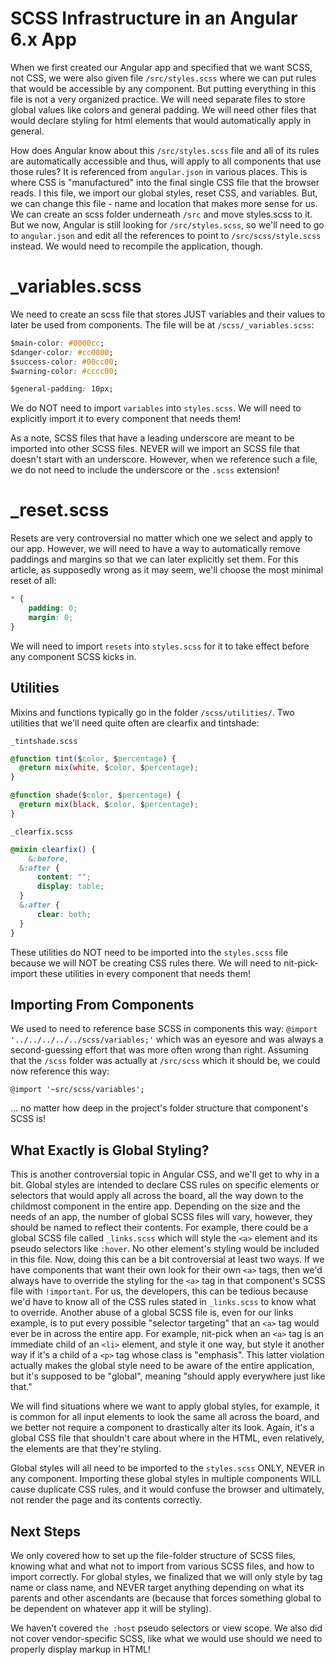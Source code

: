 # SCSS Infrastructure in an Angular 6.x App

When we first created our Angular app and specified that we want SCSS, not CSS, we were also given file `/src/styles.scss` where we can put rules that would be
accessible by any component. But putting everything in this file is not a very organized practice. We will need separate files to store global values like colors
and general padding. We will need other files that would declare styling for html elements that would automatically apply in general.

How does Angular know about this `/src/styles.scss` file and all of its rules are automatically accessible and thus, will apply to all components that use those
rules? It is referenced from `angular.json` in various places. This is where CSS is "manufactured" into the final single CSS file that the browser reads. I this
file, we import our global styles, reset CSS, and variables. But, we can change this file - name and location that makes more sense for us. We can create an scss
folder underneath `/src` and move styles.scss to it. But we now, Angular is still looking for `/src/styles.scss`, so we'll need to go to `angular.json` and
edit all the references to point to `/src/scss/style.scss` instead. We would need to recompile the application, though.

# _variables.scss
We need to create an scss file that stores JUST variables and their values to later be used from components. The file will be at `/scss/_variables.scss`:

```css
$main-color: #0000cc;
$danger-color: #cc0000;
$success-color: #00cc00;
$warning-color: #cccc00;

$general-padding: 10px;
```

We do NOT need to import `variables` into `styles.scss`. We will need to explicitly import it to every component that needs them!

As a note, SCSS files that have a leading underscore are meant to be imported into other SCSS files. NEVER will we import an SCSS file that doesn't start with an
underscore. However, when we reference such a file, we do not need to include the underscore or the `.scss` extension!

# _reset.scss
Resets are very controversial no matter which one we select and apply to our app. However, we will need to have a way to automatically remove paddings and margins
so that we can later explicitly set them. For this article, as supposedly wrong as it may seem, we'll choose the most minimal reset of all:

```css
* {
	padding: 0;
	margin: 0;
}
```

We will need to import `resets` into `styles.scss` for it to take effect before any component SCSS kicks in.

## Utilities
Mixins and functions typically go in the folder `/scss/utilities/`. Two utilities that we'll need quite often are clearfix and tintshade:

`_tintshade.scss`
```css
@function tint($color, $percentage) { 
  @return mix(white, $color, $percentage); 
} 

@function shade($color, $percentage) { 
  @return mix(black, $color, $percentage); 
}
```

`_clearfix.scss`
```scss
@mixin clearfix() { 
	&:before, 
  &:after { 
      content: ""; 
      display: table; 
  } 
  &:after { 
      clear: both; 
  } 
}
```

These utilities do NOT need to be imported into the `styles.scss` file because we will NOT be creating CSS rules there. We will need to nit-pick-import these
utilities in every component that needs them!

## Importing From Components

We used to need to reference base SCSS in components this way: `@import '../../../../../scss/variables;'` which was an eyesore and was always a second-guessing
effort that was more often wrong than right. Assuming that the `/scss` folder was actually at `/src/scss` which it should be, we could now reference this way:

`@import '~src/scss/variables';`

... no matter how deep in the project's folder structure that component's SCSS is!

## What Exactly is Global Styling?
This is another controversial topic in Angular CSS, and we'll get to why in a bit. Global styles are intended to declare CSS rules on specific elements or selectors
that would apply all across the board, all the way down to the childmost component in the entire app. Depending on the size and the needs of an app, the number of
global SCSS files will vary, however, they should be named to reflect their contents. For example, there could be a global SCSS file called `_links.scss` which
will style the `<a>` element and its pseudo selectors like `:hover`. No other element's styling would be included in this file. Now, doing this can be a bit
controversial at least two ways. If we have components that want their own look for their own `<a>` tags, then we'd always have to override the styling for the
`<a>` tag in that component's SCSS file with `!important`. For us, the developers, this can be tedious because we'd have to know all of the CSS rules stated in
`_links.scss` to know what to override. Another abuse of a global SCSS file is, even for our links example, is to put every possible "selector targeting" that an
`<a>` tag would ever be in across the entire app. For example, nit-pick when an `<a>` tag is an immediate child of an `<li>` element, and style it one way, but
style it another way if it's a child of a `<p>` tag whose class is "emphasis". This latter violation actually makes the global style need to be aware of the entire
application, but it's supposed to be "global", meaning "should apply everywhere just like that."

We will find situations where we want to apply global styles, for example, it is common for all input elements to look the same all across the board, and we better
not require a component to drastically alter its look. Again, it's a global CSS file that shouldn't care about where in the HTML, even relatively, the elements are
that they're styling.

Global styles will all need to be imported to the `styles.scss` ONLY, NEVER in any component. Importing these global styles in multiple components WILL cause
duplicate CSS rules, and it would confuse the browser and ultimately, not render the page and its contents correctly.

## Next Steps

We only covered how to set up the file-folder structure of SCSS files, knowing what and what not to import from various SCSS files, and how to import correctly.
For global styles, we finalized that we will only style by tag name or class name, and NEVER target anything depending on what its parents and other ascendants
are (because that forces something global to be dependent on whatever app it will be styling).

We haven't covered `the :host` pseudo selectors or view scope. We also did not cover vendor-specific SCSS, like what we would use should we need to properly
display markup in HTML!

